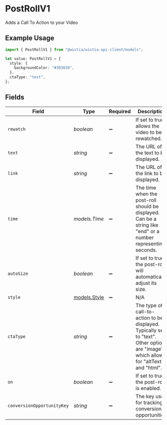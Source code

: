 # PostRollV1

Adds a Call To Action to your Video

## Example Usage

```typescript
import { PostRollV1 } from "@wistia/wistia-api-client/models";

let value: PostRollV1 = {
  style: {
    backgroundColor: "#303030",
  },
  ctaType: "text",
};
```

## Fields

| Field                                                                                                                                  | Type                                                                                                                                   | Required                                                                                                                               | Description                                                                                                                            | Example                                                                                                                                |
| -------------------------------------------------------------------------------------------------------------------------------------- | -------------------------------------------------------------------------------------------------------------------------------------- | -------------------------------------------------------------------------------------------------------------------------------------- | -------------------------------------------------------------------------------------------------------------------------------------- | -------------------------------------------------------------------------------------------------------------------------------------- |
| `rewatch`                                                                                                                              | *boolean*                                                                                                                              | :heavy_minus_sign:                                                                                                                     | If set to true, allows the video to be rewatched.                                                                                      |                                                                                                                                        |
| `text`                                                                                                                                 | *string*                                                                                                                               | :heavy_minus_sign:                                                                                                                     | The URL of the text to be displayed.                                                                                                   |                                                                                                                                        |
| `link`                                                                                                                                 | *string*                                                                                                                               | :heavy_minus_sign:                                                                                                                     | The URL of the link to be displayed.                                                                                                   |                                                                                                                                        |
| `time`                                                                                                                                 | *models.Time*                                                                                                                          | :heavy_minus_sign:                                                                                                                     | The time when the post-roll should be displayed. Can be a string like "end" or a number representing seconds.                          |                                                                                                                                        |
| `autoSize`                                                                                                                             | *boolean*                                                                                                                              | :heavy_minus_sign:                                                                                                                     | If set to true, the post-roll will automatically adjust its size.                                                                      |                                                                                                                                        |
| `style`                                                                                                                                | [models.Style](../models/style.md)                                                                                                     | :heavy_minus_sign:                                                                                                                     | N/A                                                                                                                                    |                                                                                                                                        |
| `ctaType`                                                                                                                              | *string*                                                                                                                               | :heavy_minus_sign:                                                                                                                     | The type of call-to-action to be displayed. Typically set to "text". Other options are "image" which allows for "altText", and "html". | text                                                                                                                                   |
| `on`                                                                                                                                   | *boolean*                                                                                                                              | :heavy_minus_sign:                                                                                                                     | If set to true, the post-roll is enabled.                                                                                              |                                                                                                                                        |
| `conversionOpportunityKey`                                                                                                             | *string*                                                                                                                               | :heavy_minus_sign:                                                                                                                     | The key used for tracking conversion opportunities.                                                                                    |                                                                                                                                        |